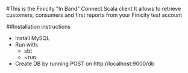 #This is the Finicity "In Band" Connect Scala client
It allows to retrieve customers, consumers and first reports from your Finicity test account

##Installation instructions
* Install MySQL
* Run with:
  * sbt 
  * ~run
* Create DB by running POST on http://localhost:9000/db
